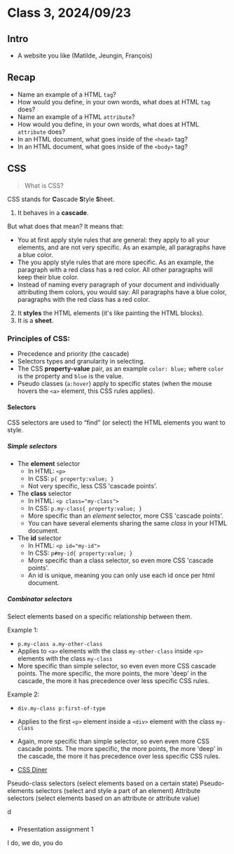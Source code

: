 # Class 3, 2024/09/23

## Intro

- A website you like (Matilde, Jeungin, François)

## Recap

- Name an example of a HTML `tag`?
- How would you define, in your own words, what does at HTML `tag` does?
- Name an example of a HTML `attribute`?
- How would you define, in your own words, what does at HTML `attribute` does?
- In an HTML document, what goes inside of the `<head>` tag?
- In an HTML document, what goes inside of the `<body>` tag?

## CSS

> What is CSS?

CSS stands for **C**ascade **S**tyle **S**heet.

1. It behaves in a **cascade**.

But what does that mean? It means that:

- You at first apply style rules that are general: they apply to all your elements, and are not very specific. As an example, all paragraphs have a blue color.
- The you apply style rules that are more specific. As an example, the paragraph with a red class has a red color. All other paragraphs will keep their blue color.
- Instead of naming every paragraph of your document and individually attributing them colors, you would say:
All paragraphs have a blue color, paragraphs with the red class has a red color.

2. It **styles** the HTML elements (it's like painting the HTML blocks).
3. It is a **sheet**.

### Principles of CSS:

- Precedence and priority (the cascade)
- Selectors types and granularity in selecting.
- The CSS **property-value** pair, as an example `color: blue;` where `color` is the property and `blue` is the value.
- Pseudo classes (`a:hover`) apply to specific states (when the mouse hovers the `<a>` element, this CSS rules applies).

#### Selectors

CSS selectors are used to “find” (or select) the HTML elements you want to style.

##### Simple selectors

- The **element** selector
  - In HTML: `<p>`
  - In CSS: `p{ property:value; }`
  - Not very specific, less CSS 'cascade points'.
- The **class** selector
  - In HTML: `<p class="my-class">`
  - In CSS: `p.my-class{ property:value; }`
  - More specific than an *element* selector, more CSS 'cascade points'.
  - You can have several elements sharing the same *class* in your HTML document.
- The **id** selector
  - In HTML: `<p id="my-id">`
  - In CSS: `p#my-id{ property:value; }`
  - More specific than a class selector, so even more CSS 'cascade points'.
  - An id is unique, meaning you can only use each id once per html document.

##### Combinator selectors

Select elements based on a specific relationship between them.

Example 1:

- `p.my-class a.my-other-class`
- Applies to `<a>` elements with the class `my-other-class` inside `<p>` elements with the class `my-class`
- More specific than simple selector, so even even more CSS cascade points. The more specific, the more points, the more 'deep' in the cascade, the more it has precedence over less specific CSS rules.

Example 2:

- `div.my-class p:first-of-type`
- Applies to the first `<p>` element inside a `<div>` element with the class `my-class`
- Again, more specific than simple selector, so even even more CSS cascade points. The more specific, the more points, the more 'deep' in the cascade, the more it has precedence over less specific CSS rules.


- [CSS Diner](https://flukeout.github.io)

Pseudo-class selectors (select elements based on a certain state)
Pseudo-elements selectors (select and style a part of an element)
Attribute selectors (select elements based on an attribute or attribute value)


d

###

- Presentation assignment 1

I do, we do, you do

